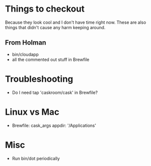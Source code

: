 # Things to checkout
Because they look cool and I don't have time right now. These are also things that didn't cause any harm keeping around.

## From Holman
- bin/cloudapp
- all the commented out stuff in Brewfile

# Troubleshooting
- Do I need tap 'caskroom/cask' in Brewfile?

# Linux vs Mac
- Brewfile: cask_args appdir: '/Applications'

# Misc
- Run bin/dot periodically

